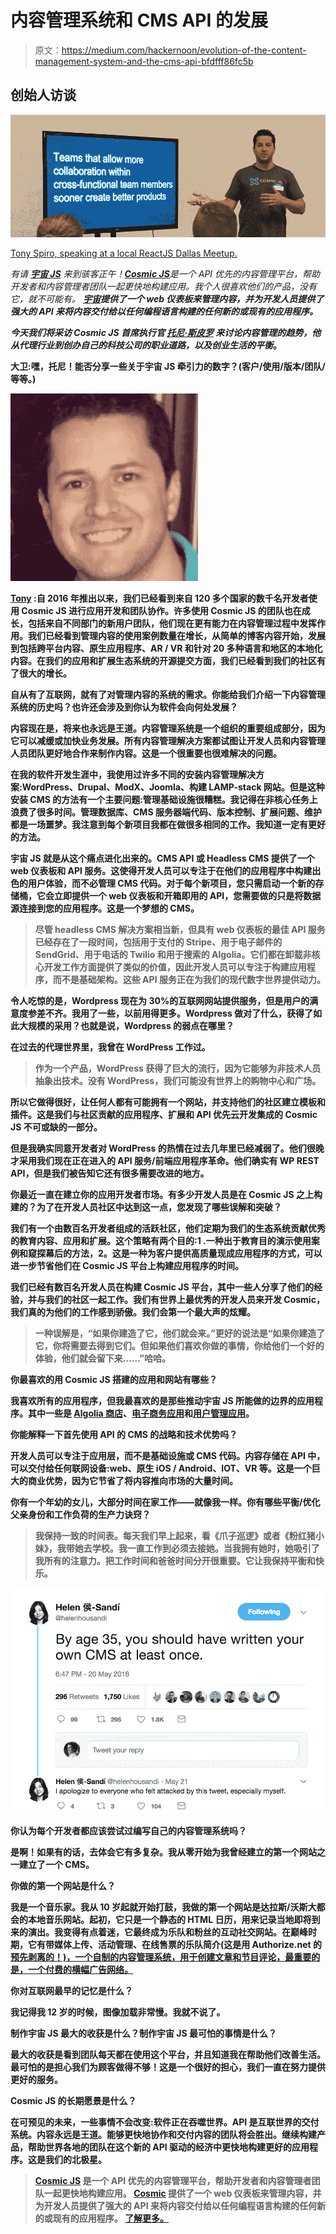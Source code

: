 # 内容管理系统和 CMS API 的发展

> 原文：<https://medium.com/hackernoon/evolution-of-the-content-management-system-and-the-cms-api-bfdfff86fc5b>

## 创始人访谈

![](img/a1c985f3f2c3616adb70d722ef32dac4.png)

[Tony Spiro, speaking at a local ReactJS Dallas Meetup.](https://cosmicjs.com/articles/building-for-team-success-with-content-powered-apps)

*有请* [***宇宙 JS***](http://bit.ly/2uBU5X5) *来到骇客正午！*[***Cosmic JS***](http://bit.ly/2uBU5X5)*是一个 API 优先的内容管理平台，帮助开发者和内容管理者团队一起更快地构建应用。我个人很喜欢他们的产品，没有它，*[](http://storylicensing.com)**就不可能有。* [***宇宙***](http://bit.ly/2uBU5X5)**提供了一个 web 仪表板来管理内容，并为开发人员提供了强大的 API 来将内容交付给以任何编程语言构建的任何新的或现有的应用程序。***

***今天我们将采访 Cosmic JS 首席执行官* [*托尼·斯皮罗*](https://tonyspiro.com/) *来讨论内容管理的趋势，他从代理行业到创办自己的科技公司的职业道路，以及创业生活的平衡*。**

**大卫:嘿，托尼！能否分享一些关于宇宙 JS 牵引力的数字？(客户/使用/版本/团队/等等。)**

**![](img/5233a877a3ae68397a5e9b5ae52d00c4.png)**

**[Tony](https://medium.com/u/f65dbbc79b6?source=post_page-----bfdfff86fc5b--------------------------------) :自 2016 年推出以来，我们已经看到来自 120 多个国家的数千名开发者使用 Cosmic JS 进行应用开发和团队协作。许多使用 Cosmic JS 的团队也在成长，包括来自不同部门的新用户团队，他们现在更有能力在内容管理过程中发挥作用。我们已经看到管理内容的使用案例数量在增长，从简单的博客内容开始，发展到包括跨平台内容、原生应用程序、AR / VR 和针对 20 多种语言和地区的本地化内容。在我们的应用和扩展生态系统的开源提交方面，我们已经看到我们的社区有了很大的增长。**

**自从有了互联网，就有了对管理内容的系统的需求。你能给我们介绍一下内容管理系统的历史吗？也许还会涉及到你认为软件会向何处发展？**

**内容现在是，将来也永远是王道。内容管理系统是一个组织的重要组成部分，因为它可以减缓或加快业务发展。所有内容管理解决方案都试图让开发人员和内容管理人员团队更好地合作来制作内容。这是一个很重要也很难解决的问题。**

**在我的软件开发生涯中，我使用过许多不同的安装内容管理解决方案:WordPress、Drupal、ModX、Joomla、构建 LAMP-stack 网站。但是这种安装 CMS 的方法有一个主要问题:管理基础设施很糟糕。我记得在非核心任务上浪费了很多时间。管理数据库、CMS 服务器端代码、版本控制、扩展问题、维护都是一场噩梦。我注意到每个新项目我都在做很多相同的工作。我知道一定有更好的方法。**

**宇宙 JS 就是从这个痛点进化出来的。CMS API 或 Headless CMS 提供了一个 web 仪表板和 API 服务。这使得开发人员可以专注于在他们的应用程序中构建出色的用户体验，而不必管理 CMS 代码。对于每个新项目，您只需启动一个新的存储桶，它会立即提供一个 web 仪表板和开箱即用的 API，您需要做的只是将数据源连接到您的应用程序。这是一个梦想的 CMS。**

> **尽管 headless CMS 解决方案相当新，但具有 web 仪表板的最佳 API 服务已经存在了一段时间，包括用于支付的 Stripe、用于电子邮件的 SendGrid、用于电话的 Twilio 和用于搜索的 Algolia。它们都在卸载非核心开发工作方面提供了类似的价值，因此开发人员可以专注于构建应用程序，而不是基础架构。这些 API 服务正在为我们的现代数字世界提供动力。**

**令人吃惊的是，Wordpress 现在为 30%的互联网网站提供服务，但是用户的满意度参差不齐。我用了一些，以前用得更多。Wordpress 做对了什么，获得了如此大规模的采用？也就是说，Wordpress 的弱点在哪里？**

**在过去的代理世界里，我曾在 WordPress 工作过。**

> **作为一个产品，WordPress 获得了巨大的流行，因为它能够为非技术人员抽象出技术。没有 WordPress，我们可能没有世界上的购物中心和广场。**

**所以它做得很好，让任何人都有可能拥有一个网站，并支持他们的社区建立模板和插件。这是我们与社区贡献的应用程序、扩展和 API 优先云开发集成的 Cosmic JS 不可或缺的一部分。**

**但是我确实同意开发者对 WordPress 的热情在过去几年里已经减弱了。他们很晚才采用我们现在正在进入的 API 服务/前端应用程序革命。他们确实有 WP REST API，但是我们被告知它还有很多需要改进的地方。**

****你最近一直在建立你的应用开发者市场。有多少开发人员是在 Cosmic JS 之上构建的？为了在开发人员社区中达到这一点，您发现了哪些误解和突破？****

**我们有一个由数百名开发者组成的活跃社区，他们定期为我们的生态系统贡献优秀的教育内容、应用和扩展。这个策略有两个目的:1 .一种出于教育目的演示使用案例和窥探幕后的方法，2。这是一种为客户提供高质量现成应用程序的方式，可以进一步节省他们在 Cosmic JS 平台上构建应用程序的时间。**

**我们已经有数百名开发人员在构建 Cosmic JS 平台，其中一些人分享了他们的经验，并与我们的社区一起工作。我们有世界上最优秀的开发人员来开发 Cosmic，我们真的为他们的工作感到骄傲。我们会第一个最大声的炫耀。**

> **一种误解是，“如果你建造了它，他们就会来。”更好的说法是“如果你建造了它，你将需要去得到它们。但如果他们喜欢你做的事情，你给他们一个好的体验，他们就会留下来……”哈哈。**

****你最喜欢的用 Cosmic JS 搭建的应用和网站有哪些？****

**我喜欢所有的应用程序，但我最喜欢的是那些推动宇宙 JS 所能做的边界的应用程序。其中一些是 [Algolia 商店](https://cosmicjs.com/apps/cosmic-store-with-algolia-search)、[电子商务应用](https://cosmicjs.com/apps/ecommerce-app)和[用户管理应用](https://cosmicjs.com/apps/user-management)。**

****你能解释一下首先使用 API 的 CMS 的战略和技术优势吗？****

**开发人员可以专注于应用层，而不是基础设施或 CMS 代码。内容存储在 API 中，可以交付给任何联网设备:web、原生 iOS / Android、IOT、VR 等。这是一个巨大的商业优势，因为它节省了将内容推向市场的大量时间。**

**你有一个年幼的女儿，大部分时间在家工作——就像我一样。你有哪些平衡/优化父亲身份和工作负荷的生产力诀窍？**

> **我保持一致的时间表。每天我们早上起来，看《爪子巡逻》或者《粉红猪小妹》，我带她去学校。我一直工作到必须去接她。当我拥有她时，她吸引了我所有的注意力。把工作时间和爸爸时间分开很重要。它让我保持平衡和快乐。**

**![](img/16fea7e9f06cb6677093a0682f6af439.png)**

**你认为每个开发者都应该尝试过编写自己的内容管理系统吗？**

**是啊！如果有的话，去体会它有多复杂。我从零开始为我曾经建立的第一个网站之一建立了一个 CMS。**

**你做的第一个网站是什么？**

**我是一个音乐家。我从 10 岁起就开始打鼓，我做的第一个网站是达拉斯/沃斯大都会的本地音乐网站。起初，它只是一个静态的 HTML 日历，用来记录当地即将到来的演出。我变得有点着迷，它最终成为乐队和粉丝的互动社交网站。在巅峰时期，它有带媒体上传、活动管理、在线售票的乐队简介(这是用 Authorize.net 的[预先剥离的！)，一个自制的内容管理系统，用于创建文章和节目评论，最重要的是，一个付费的横幅广告网络。](http://authorize.net/)**

****你对互联网最早的记忆是什么？****

**我记得我 12 岁的时候，图像加载非常慢。我就不说了。**

**制作宇宙 JS 最大的收获是什么？制作宇宙 JS 最可怕的事情是什么？**

**最大的收获是看到团队每天都在使用这个平台，并且知道我在帮助他们改善生活。最可怕的是担心我们为顾客做得不够！这是一个很好的担心，我们一直在努力提供更好的服务。**

****Cosmic JS 的长期愿景是什么？****

**在可预见的未来，一些事情不会改变:软件正在吞噬世界。API 是互联世界的交付系统。内容永远是王道。能够更快地协作和交付内容的团队将会胜出。继续构建产品，帮助世界各地的团队在这个新的 API 驱动的经济中更快地构建更好的应用程序。这是我们的北极星。**

> **[**Cosmic JS**](http://bit.ly/2uBU5X5) 是一个 API 优先的内容管理平台，帮助开发者和内容管理者团队一起更快地构建应用。 [**Cosmic**](http://bit.ly/2uBU5X5) 提供了一个 web 仪表板来管理内容，并为开发人员提供了强大的 API 来将内容交付给以任何编程语言构建的任何新的或现有的应用程序。 [**了解更多。**](http://bit.ly/2uBU5X5)**